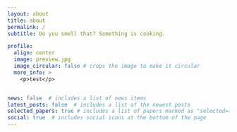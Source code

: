 ```yaml
---
layout: about
title: about
permalink: /
subtitle: Do you smell that? Something is cooking.

profile:
  align: center
  image: preview.jpg
  image_circular: false # crops the image to make it circular
  more_info: >
    <p>test</p> 


news: false  # includes a list of news items
latest_posts: false  # includes a list of the newest posts
selected_papers: true # includes a list of papers marked as "selected={true}"
social: true  # includes social icons at the bottom of the page
---
```


<p></p>
<p></p>
<p></p>